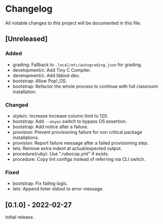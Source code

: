 Changelog
=========

All notable changes to this project will be documented in this file.

[Unreleased]
--------------------

### Added

- grading: Fallback to `.local/etc/autograding.json` for grading.
- development/c: Add Tiny C Compiler.
- development/c: Add libbsd-dev.
- bootstrap: Allow Pop!_OS.
- bootstrap: Refactor the whole process to continue with full classroom installation.

### Changed

- style/c: Increase Increase column limit to 120.
- bootstrap: Add `--anyos` switch to bypass OS assertion.
- bootstrap: Add notice after a failure.
- provision: Prevent provisioning failure for non critical package installations.
- provision: Report failure message after a failed provisioning step.
- lets: Remove extra indent at actual/expected output.
- procedure(ruby): Use ".rubocop.yml" if exists.
- procedure: Copy lint configs instead of referring via CLI switch.

### Fixed

- bootstrap: Fix failing logic.
- lets: Append linter stdout to error message.

[0.1.0] - 2022-02-27
--------------------

Initial release.

